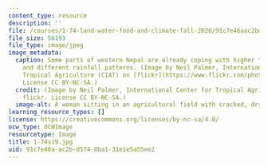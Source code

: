 ```yaml
---
content_type: resource
description: ''
file: /courses/1-74-land-water-food-and-climate-fall-2020/91c7e46aac2bd5748ba131e1e5a55ee2_1-74s19.jpg
file_size: 56193
file_type: image/jpeg
image_metadata:
  caption: Some parts of western Nepal are already coping with higher temperatures
    and different rainfall patterns. (Image by Neil Palmer, International Center for
    Tropical Agriculture (CIAT) on [flickr](https://www.flickr.com/photos/ciat/7350704058/).
    License CC BY-NC-SA.)
  credit: (Image by Neil Palmer, International Center for Tropical Agriculture (CIAT)on
    flickr. License CC BY-NC-SA.)
  image-alt: A woman sitting in an agricultural field with cracked, dry earth.
learning_resource_types: []
license: https://creativecommons.org/licenses/by-nc-sa/4.0/
ocw_type: OCWImage
resourcetype: Image
title: 1-74s19.jpg
uid: 91c7e46a-ac2b-d574-8ba1-31e1e5a55ee2
---
```

